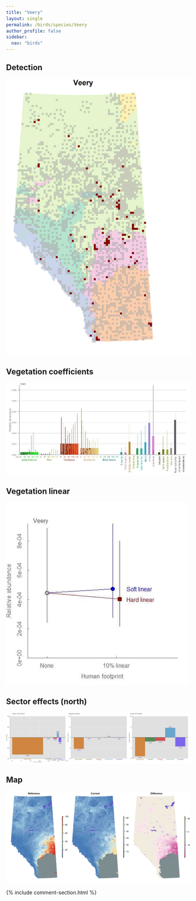 ```yaml
---
title: "Veery"
layout: single
permalink: /birds/species/Veery
author_profile: false
sidebar:
  nav: "birds"
---
```


<h2>Detection</h2>

![](/assets/images/birds/Veery/det.jpg)

<h2>Vegetation coefficients</h2>

![](/assets/images/birds/Veery/veghf.jpg)

<h2>Vegetation linear</h2>

![](/assets/images/birds/Veery/lin-north.jpg)

<h2>Sector effects (north)</h2>

![](/assets/images/birds/Veery/sector-north.jpg)

<h2>Map</h2>

![](/assets/images/birds/Veery/map.jpg)

{% include comment-section.html %}
